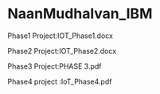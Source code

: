 # NaanMudhalvan_IBM
Phase1 Project:IOT_Phase1.docx

Phase2 Project:IOT_Phase2.docx

Phase3 Project:PHASE 3.pdf

Phase4 project :IoT_Phase4.pdf
